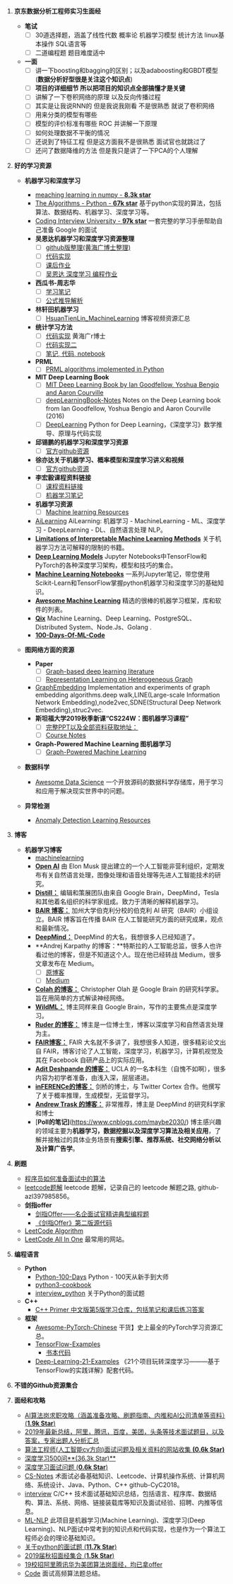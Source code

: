 1. **京东数据分析工程师实习生面经**
    - **笔试**
        + [ ] 30道选择题，涵盖了线性代数 概率论 机器学习模型 统计方法 linux基本操作 SQL语言等
        + [ ] 二道编程题 题目难度适中
    - **一面**
        - [ ] 讲一下boosting和bagging的区别；以及adaboosting和GBDT模型(**数据分析好型很是关注这个知识点**)
        + [ ] **项目的详细细节 所以把项目的知识点全部搞懂才是关键**
        + [ ] 讲解了一下卷积网络的原理 以及反向传播过程
        + [ ] 其实是让我说RNN的 但是我说我刚看 不是很熟悉 就说了卷积网络
        + [ ] 用来分类的模型有哪些
        + [ ] 模型的评价标准有哪些 ROC 并讲解一下原理
        + [ ] 如何处理数据不平衡的情况
        + [ ] 还说到了特征工程 但是这方面我不是很熟悉 面试官也就跳过了
        + [ ] 还问了数据降维的方法 但是我只是讲了一下PCA的个人理解 

2. **好的学习资源**
    - **机器学习和深度学习**
        + [meaching learning in numpy - **8.3k star**](https://github.com/ddbourgin/numpy-ml)
        + [The Algorithms - Python - **67k star**](https://github.com/TheAlgorithms/Python) 基于python实现的算法，包括算法、数据结构、机器学习、深度学习等。
        + [Coding Interview University - **97k star**](https://github.com/jwasham/coding-interview-university/blob/master/translations/README-cn.md) 一套完整的学习手册帮助自己准备 Google 的面试
        + **吴恩达机器学习和深度学习资源整理**
            + [ ] [github版整理(黄海广博士整理)](https://github.com/fengdu78)
            + [ ] [代码实现](https://github.com/Kulbear/deep-learning-coursera)
            + [ ] [课后作业](https://github.com/Wasim37/deeplearning-assignment)
            + [ ] [吴恩达 深度学习 编程作业](https://blog.csdn.net/koala_tree/category_7186915.html)
        + **西瓜书-周志华**
            + [ ] [学习笔记](https://github.com/Vay-keen/Machine-learning-learning-notes)
            + [ ] [公式推导解析](https://github.com/datawhalechina/pumpkin-book)
        + **林轩田机器学习**
            * [ ] [HsuanTienLin_MachineLearning](HsuanTienLin_MachineLearning) 博客视频资源汇总
        + **统计学习方法**
            + [ ] [代码实现](https://github.com/fengdu78/lihang-code) 黄海广r博士
            + [ ] [代码实现二](https://github.com/WenDesi/lihang_book_algorithm)
            + [ ] [笔记, 代码, notebook](https://github.com/SmirkCao/Lihang)
        + **PRML**
            * [ ] [PRML algorithms implemented in Python](https://github.com/ctgk/PRML)
        + **MIT Deep Learning Book**
            + [ ] [MIT Deep Learning Book by Ian Goodfellow, Yoshua Bengio and Aaron Courville](https://github.com/janishar/mit-deep-learning-book-pdf)
            + [ ] [deepLearningBook-Notes](https://github.com/hadrienj/deepLearningBook-Notes) Notes on the Deep Learning book from Ian Goodfellow, Yoshua Bengio and Aaron Courville (2016)
            + [ ] [DeepLearning](https://github.com/MingchaoZhu/DeepLearning) Python for Deep Learning，《深度学习》数学推导、原理与代码实现
        + **邱锡鹏的机器学习和深度学习资源**
            + [ ] [官方github资源](https://github.com/nndl/nndl.github.io)
        + **徐亦达关于机器学习、概率模型和深度学习讲义和视频**
            + [ ] [官方github资源](https://github.com/roboticcam/machine-learning-note)
        + **李宏毅课程资料链接**
            + [ ] [课程资料链接](http://speech.ee.ntu.edu.tw/~tlkagk/courses_ML19.html)
            + [ ] [机器学习笔记](https://github.com/datawhalechina/leeml-notes)
        + **机器学习资源**
            + [ ] [Machine learning Resources](https://github.com/allmachinelearning/MachineLearning)
        + [AiLearning](https://github.com/apachecn/AiLearning) AiLearning: 机器学习 - MachineLearning - ML、深度学习 - DeepLearning - DL、自然语言处理 NLP。
        + [**Limitations of Interpretable Machine Learning Methods**](https://github.com/compstat-lmu/iml_methods_limitations) 关于机器学习方法可解释的限制的书籍。
        + [**Deep Learning Models**](https://github.com/rasbt/deeplearning-models) Jupyter Notebooks中TensorFlow和PyTorch的各种深度学习架构，模型和技巧的集合。
        + [**Machine Learning Notebooks**](https://github.com/ageron/handson-ml) 一系列Jupyter笔记，带您使用Scikit-Learn和TensorFlow掌握python机器学习和深度学习的基础知识。
        + [**Awesome Machine Learning**](https://github.com/josephmisiti/awesome-machine-learning) 精选的很棒的机器学习框架，库和软件的列表。
        + [**Qix**](https://github.com/ty4z2008/Qix) Machine Learning、Deep Learning、PostgreSQL、Distributed System、Node.Js、Golang .
        + [**100-Days-Of-ML-Code**](https://github.com/Avik-Jain/100-Days-Of-ML-Code) 

    - **图网络方面的资源**
        + **Paper**
            + [ ] [Graph-based deep learning literature](https://github.com/naganandy/graph-based-deep-learning-literature)
            + [ ] [Representation Learning on Heterogeneous Graph](https://github.com/Jhy1993/Representation-Learning-on-Heterogeneous-Graph)
        + [GraphEmbedding](https://github.com/shenweichen/GraphEmbedding) Implementation and experiments of graph embedding algorithms.deep walk,LINE(Large-scale Information Network Embedding),node2vec,SDNE(Structural Deep Network Embedding),struc2vec.
        + **斯坦福大学2019秋季新课“CS224W：图机器学习课程”**
            + [ ] [完整PPT以及全部资料获取地址：](http://web.stanford.edu/class/cs224w/)
            + [ ] [Course Notes](https://snap-stanford.github.io/cs224w-notes/)
        + **Graph-Powered Machine Learning 图机器学习**
            * [ ] [Graph-Powered Machine Learning ](https://www.manning.com/books/graph-powered-machine-learning)

    - **数据科学**
        + [Awesome Data Science](https://github.com/academic/awesome-datascience) 一个开放源码的数据科学存储库，用于学习和应用于解决现实世界中的问题。

    - **异常检测**
        + [Anomaly Detection Learning Resources](https://github.com/yzhao062/anomaly-detection-resources) 
    
3. **博客**
    - **机器学习博客**
        + [machinelearning](https://github.com/ljpzzz/machinelearning)
        + [**Open AI**](https://blog.openai.com/) 由 Elon Musk 提出建立的一个人工智能非营利组织，定期发布有关自然语言处理，图像处理和语音处理等先进人工智能技术的研究。
        + [**Distill：**](https://distill.pub/) 编辑和策展团队由来自 Google Brain，DeepMind，Tesla 和其他着名组织的科学家组成。致力于清晰的解释机器学习。
        + [**BAIR 博客：**](https://bair.berkeley.edu/blog/) 加州大学伯克利分校的伯克利 AI 研究（BAIR）小组设立。BAIR 博客旨在传播 BAIR 在人工智能研究方面的研究成果，观点和最新情况。
        + [**DeepMind：**](https://deepmind.com/blog/?category=research) DeepMind 的大名，我想很多人已经知道了。
        + **Andrej Karpathy 的博客：**特斯拉的人工智能总监，很多人也许看过他的博客，但是不知道这个人。现在他已经转战 Medium，很多文章发布在 Medium。
            + [ ] [原博客](https://karpathy.github.io/)
            + [ ] [Medium](https://medium.com/@karpathy)
        + [**Colah 的博客：**](https://colah.github.io/) Christopher Olah 是 Google Brain 的研究科学家。旨在用简单的方式解读神经网络。
        + [**WildML：**](http://www.wildml.com/) 博主同样来自 Google Brain，写作的主要焦点是深度学习。
        + [**Ruder 的博客：**](https://ruder.io/) 博主是一位博士生，博客以深度学习和自然语言处理为主。
        + [**FAIR博客：**](https://research.fb.com/blog/) FAIR 大名就不多讲了，我想很多人知道，很多精彩论文出自 FAIR，博客讨论了人工智能，深度学习，机器学习，计算机视觉及其在 Facebook 自研产品上的实际应用。
        + [**Adit Deshpande 的博客：**](https://adeshpande3.github.io/) UCLA 的一名本科生（自愧不如啊），很多内容为初学者准备，由浅入深，层层递进。
        + [**inFERENCe的博客：**](https://www.inference.vc/) 剑桥的博士，与 Twitter Cortex 合作。他撰写了关于概率推理，生成模型，无监督学习。
        + [**Andrew Trask 的博客：**](https://iamtrask.github.io/) 非常推荐，博主是 DeepMind 的研究科学家和博士
        + [**Poll的笔记]**(https://www.cnblogs.com/maybe2030/) 博主感兴趣的领域主要为**机器学习，数据挖掘以及深度学习算法及相关应用**，了解并接触过的具体业务场景有**搜索引擎、推荐系统、社交网络分析以及计算广告学**。

4. **刷题**
    + [程序员如何准备面试中的算法](<https://wizardforcel.gitbooks.io/the-art-of-programming-by-july/content/00.01.html>)
    + [leetcode题解](https://github.com/azl397985856/leetcode) leetcode 题解，记录自己的 leetcode 解题之路, github-azl397985856。
    + **剑指offer**
        * [剑指Offer——名企面试官精讲典型编程题](https://github.com/gatieme/CodingInterviews)
        * [《剑指Offer》第二版源代码](https://github.com/zhedahht/CodingInterviewChinese2)
    + [LeetCode Algorithm](https://github.com/haoel/leetcode) 
    + [LeetCode All In One](https://github.com/grandyang/leetcode) 最常用的网站。

5. **编程语言**
    + **Python**
        * [Python-100-Days](https://github.com/jackfrued/Python-100-Days) Python - 100天从新手到大师
        * [python3-cookbook](https://github.com/yidao620c/python3-cookbook) 
        * [interview_python](https://github.com/taizilongxu/interview_python) 关于Python的面试题
    + **C++**
        * [C++ Primer 中文版第5版学习仓库，包括笔记和课后练习答案](https://github.com/applenob/Cpp_Primer_Practice)
    + **框架**
        * [Awesome-PyTorch-Chinese](https://github.com/INTERMT/Awesome-PyTorch-Chinese) 干货】史上最全的PyTorch学习资源汇总。
        * [TensorFlow-Examples](https://github.com/aymericdamien/TensorFlow-Examples)
            - [书本代码](https://github.com/caicloud/tensorflow-tutorial)
        * [Deep-Learning-21-Examples](https://github.com/hzy46/Deep-Learning-21-Examples) 《21个项目玩转深度学习———基于TensorFlow的实践详解》配套代码。

6. **不错的Github资源集合**


7. **面经和攻略**
    + [AI算法岗求职攻略（涵盖准备攻略、刷题指南、内推和AI公司清单等资料）(**1.9k Star**)](https://github.com/amusi/AI-Job-Notes)
    + [2019年最新总结，阿里，腾讯，百度，美团，头条等技术面试题目，以及答案，专家出题人分析汇总](https://github.com/0voice/interview_internal_reference)
    + [算法工程师(人工智能cv方向)面试问题及相关资料的网站收集 **(0.6k Star)**](https://github.com/lcylmhlcy/Awesome-algorithm-interview)
    + [深度学习500问**(36.3k Star)**](https://github.com/scutan90/DeepLearning-500-questions)
    + [深度学习面试问题 (**0.6k Star**)](https://github.com/elviswf/DeepLearningBookQA_cn)
    + [CS-Notes](https://github.com/CyC2018/CS-Notes) 术面试必备基础知识、Leetcode、计算机操作系统、计算机网络、系统设计、Java、Python、C++ github-CyC2018。
    + [interview](https://github.com/huihut/interview) C/C++ 技术面试基础知识总结，包括语言、程序库、数据结构、算法、系统、网络、链接装载库等知识及面试经验、招聘、内推等信息。
    + [ML-NLP](https://github.com/NLP-LOVE/ML-NLP) 此项目是机器学习(Machine Learning)、深度学习(Deep Learning)、NLP面试中常考到的知识点和代码实现，也是作为一个算法工程师必会的理论基础知识。
    + [关于python的面试题 (**11.7k Star**)](https://github.com/taizilongxu/interview_python)
    + [2019届秋招面经集合 (**1.5k Star**)](https://github.com/zslomo/2019-Autumn-recruitment-experience)
    + [19校招阿里腾讯华为美团算法岗面经，均已拿offer](https://zhuanlan.zhihu.com/p/43981585)
    + [Code](https://github.com/Making-It/Code) 面试高频算法题总结。


